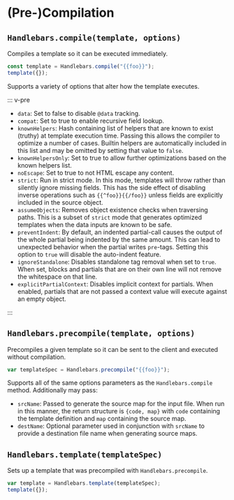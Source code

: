 # (Pre-)Compilation

## `Handlebars.compile(template, options)`

Compiles a template so it can be executed immediately.

```js
const template = Handlebars.compile("{{foo}}");
template({});
```

Supports a variety of options that alter how the template executes.

::: v-pre

- `data`: Set to false to disable `@data` tracking.
- `compat`: Set to true to enable recursive field lookup.
- `knownHelpers`: Hash containing list of helpers that are known to exist (truthy) at template execution time. Passing
  this allows the compiler to optimize a number of cases. Builtin helpers are automatically included in this list and
  may be omitted by setting that value to `false`.
- `knownHelpersOnly`: Set to true to allow further optimizations based on the known helpers list.
- `noEscape`: Set to true to not HTML escape any content.
- `strict`: Run in strict mode. In this mode, templates will throw rather than silently ignore missing fields. This has
  the side effect of disabling inverse operations such as `{{^foo}}{{/foo}}` unless fields are explicitly included in
  the source object.
- `assumeObjects`: Removes object existence checks when traversing paths. This is a subset of `strict` mode that
  generates optimized templates when the data inputs are known to be safe.
- `preventIndent`: By default, an indented partial-call causes the output of the whole partial being indented by the
  same amount. This can lead to unexpected behavior when the partial writes `pre`-tags. Setting this option to `true`
  will disable the auto-indent feature.
- `ignoreStandalone`: Disables standalone tag removal when set to `true`. When set, blocks and partials that are on
  their own line will not remove the whitespace on that line.
- `explicitPartialContext`: Disables implicit context for partials. When enabled, partials that are not passed a context
  value will execute against an empty object.

:::

## `Handlebars.precompile(template, options)`

Precompiles a given template so it can be sent to the client and executed without compilation.

```js
var templateSpec = Handlebars.precompile("{{foo}}");
```

Supports all of the same options parameters as the `Handlebars.compile` method. Additionally may pass:

- `srcName`: Passed to generate the source map for the input file. When run in this manner, the return structure is
  `{code, map}` with `code` containing the template definition and `map` containing the source map.
- `destName`: Optional parameter used in conjunction with `srcName` to provide a destination file name when generating
  source maps.

## `Handlebars.template(templateSpec)`

Sets up a template that was precompiled with `Handlebars.precompile`.

```js
var template = Handlebars.template(templateSpec);
template({});
```
